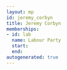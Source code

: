 ```yaml
---
layout: mp
id: jeremy_corbyn
title: Jeremy Corbyn
memberships:
- id: lab
  name: Labour Party
  start: 
  end: 
autogenerated: true
---
```

